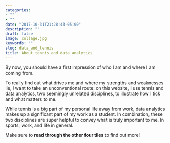 ```yaml
---
categories:
- ""
- ""
date: "2017-10-31T21:28:43-05:00"
description: ""
draft: false
image: collage.jpg
keywords: ""
slug: data_and_tennis
title: About tennis and data analytics
---
```


By now, you should have a first impression of who I am and where I am coming from. 

To really find out what drives me and where my strengths and weaknesses lie, I want to take an unconventional route: on this website, I use tennis and data analytics, two seemingly unrelated disciplines, to illustrate how I tick and what matters to me. 

While tennis is a big part of my personal 
life away from work, data analytics makes up a significant part of my work as a student. In combination, these two disciplines are super helpful to convey what is truly important to me. In sports, work, and life in general. 

Make sure to **read through the other four tiles** to find out more!

